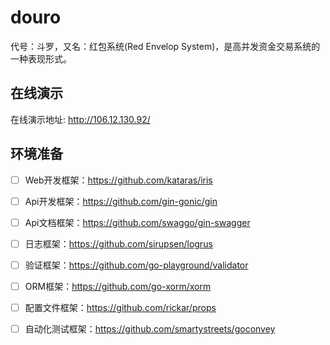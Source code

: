 # douro

代号：斗罗，又名：红包系统(Red Envelop System)，是高并发资金交易系统的一种表现形式。

## 在线演示

在线演示地址: http://106.12.130.92/

## 环境准备

- [ ] Web开发框架：https://github.com/kataras/iris
- [ ] Api开发框架：https://github.com/gin-gonic/gin
- [ ] Api文档框架：https://github.com/swaggo/gin-swagger
- [ ] 日志框架：https://github.com/sirupsen/logrus
- [ ] 验证框架：https://github.com/go-playground/validator
- [ ] ORM框架：https://github.com/go-xorm/xorm
- [ ] 配置文件框架：https://github.com/rickar/props
- [ ] 自动化测试框架：https://github.com/smartystreets/goconvey


